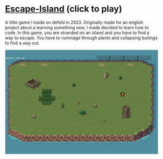 # [Escape-Island](https://ianluzhao.github.io/Escape-Island)    (click to play)
A little game I made on defold in 2023.
Originally made for an english project about a learning something new, I made decided to learn how to code.
In this game, you are stranded on an island and you have to find a way to escape. You have to rummage through plants and collapsing builings to find a way out.

[![screenshot](images/screenshot.png)](https://ianluzhao.github.io/Escape-Island)



